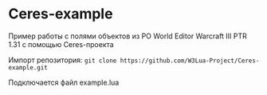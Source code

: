 # Ceres-example
Пример работы с полями объектов из РО World Editor Warcraft III PTR 1.31 с помощью Ceres-проекта

Импорт репозитория:
`git clone https://github.com/W3Lua-Project/Ceres-example.git`

Подключается файл example.lua